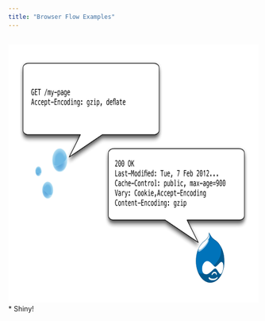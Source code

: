 ```yaml
---
title: "Browser Flow Examples"
---
```


<br />
<img src="../images/EXPORT5.png" width="780" height="520" alt="Browser caching flow" />

<div markdown="markdown" class="presenter-note">
* Shiny!
</div>
